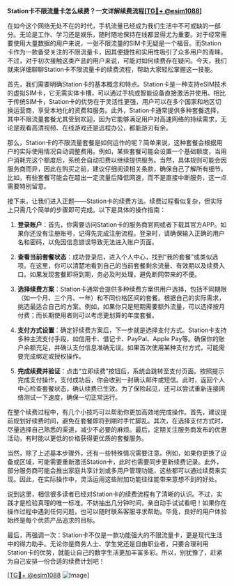 **Station卡不限流量卡怎么续费？一文详解续费流程[[TG💪+ @esim1088](https://t.me/s/esim1088)]**

在如今这个网络无处不在的时代，手机流量已经成为我们生活中不可或缺的一部分。无论是工作、学习还是娱乐，随时随地保持在线都显得尤为重要。对于经常需要使用大量数据的用户来说，一张不限流量的SIM卡无疑是一个福音。而Station卡作为一款备受关注的不限流量卡，因其便捷性和实用性吸引了众多用户的青睐。不过，对于初次接触这类产品的用户来说，可能对如何续费存在疑问。今天，我们就来详细聊聊Station卡不限流量卡的续费流程，帮助大家轻松掌握这一技能。

首先，我们需要明确Station卡的基本概念和特点。Station卡是一种支持eSIM技术的虚拟SIM卡，它无需实体卡槽，可以通过手机或智能设备直接激活并使用。相比于传统SIM卡，Station卡的优势在于灵活性更强，用户可以在多个国家和地区切换运营商，享受本地化的资费和服务。此外，Station卡通常提供多种套餐选择，其中不限流量套餐尤其受到欢迎，因为它能够满足用户对高速网络的持续需求，无论是观看高清视频、在线游戏还是远程办公，都能游刃有余。

那么，Station卡的不限流量套餐是如何运作的呢？简单来说，这种套餐会根据用户的实际使用情况自动调整费用。例如，某些套餐可能会设置一个基础额度，当用户消耗完这个额度后，系统会自动扣费以继续提供服务。当然，具体规则可能会因服务商而异，因此在购买之前，建议仔细阅读相关条款，确保自己了解所有细节。比如，有些套餐可能会在超出一定流量后降低网速，而不是直接中断服务，这一点需要特别留意。

接下来，让我们进入正题——Station卡的续费方法。续费过程看似复杂，但实际上只需几个简单的步骤即可完成。以下是具体的操作指南：

1. **登录账户**：首先，你需要访问Station卡的服务商官网或者下载其官方APP。如果你还没有注册账号，记得先完成注册流程。登录时，请确保输入正确的用户名和密码，以免因信息错误导致无法进入账户页面。

2. **查看当前套餐状态**：成功登录后，进入个人中心，找到“我的套餐”或类似选项。在这里，你可以清楚地看到自己的当前套餐剩余流量、有效期以及续费入口。如果发现套餐即将到期，务必及时处理，避免断网带来的不便。

3. **选择续费方案**：Station卡通常会提供多种续费方案供用户选择，包括不同期限（如一个月、三个月、一年）和不同价格区间的套餐。根据自己的实际需求，挑选最适合自己的方案。例如，如果你只是短期需要额外流量，可以选择按月付费；而长期使用者则可以考虑更划算的年度套餐。

4. **支付方式设置**：确定好续费方案后，下一步就是选择支付方式。Station卡支持多种主流支付手段，如信用卡、借记卡、PayPal、Apple Pay等。确保你的账户余额充足，并确认支付信息准确无误。如果首次使用某种支付方式，可能需要完成绑定或授权操作。

5. **完成续费并验证**：点击“立即续费”按钮后，系统会跳转至支付页面。按照提示完成支付操作，支付成功后，你会收到一封确认邮件或短信。此时，返回个人中心检查套餐状态，确认续费已生效。为了保险起见，还可以尝试重新连接网络测试一下速度，确保一切正常运行。

在整个续费过程中，有几个小技巧可以帮助你更加高效地完成操作。首先，建议提前规划好续费时间，避免在套餐即将到期时手忙脚乱。其次，在选择支付方式时，尽量选择自己熟悉的渠道，减少不必要的麻烦。最后，定期关注服务商发布的优惠活动，有时能以更低的价格获得更优质的套餐服务。

当然，除了上述基本步骤外，还有一些特殊情况需要注意。例如，如果你更换了设备或区域，可能需要重新激活Station卡，此时也需要同步更新续费记录。此外，部分服务商可能会推出家庭共享计划或多用户管理功能，这些都可以通过续费来实现。因此，在实际操作中，灵活运用这些附加功能往往能带来意想不到的好处。

说到这里，相信很多读者已经对Station卡的续费流程有了清晰的认识。不过，实践才是检验真理的唯一标准。不妨抽出几分钟时间，亲自动手试试看吧！如果你在操作过程中遇到任何问题，也可以随时联系客服寻求帮助。毕竟，良好的用户体验始终是每个优质产品追求的目标。

最后，再强调一次：Station卡不仅是一款功能强大的不限流量卡，更是现代生活中的得力助手。无论你是商务人士、学生党还是自由职业者，只要合理利用Station卡的优势，就能让自己的数字生活更加丰富多彩。所以，别犹豫了，赶紧为自己安排一份合适的续费计划吧！

[[TG💪+ @esim1088](https://t.me/s/esim1088) ![Image](https://i.postimg.cc/4NQfJmqS/Snipaste-2025-05-13-00-14-12.png)]
